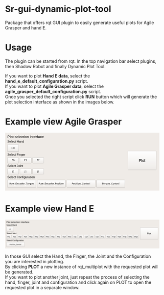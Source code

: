 # Sr-gui-dynamic-plot-tool

Package that offers rqt GUI plugin to easily generate useful plots for Agile Grasper and hand E.

# Usage

The plugin can be started from rqt. In the top navigation bar select plugins, then Shadow Robot and finally
Dynamic Plot Tool.

If you want to plot **Hand E data**, select the **hand_e_default_configuration.py** script.<br/>
If you want to plot **Agile Grasper data**, select the **agile_grasper_default_configuration.py** script.<br/>
Once you selected the right script click **RUN** button which will generate the plot selection interface
as shown in the images below.<br/>


# Example view Agile Grasper

![alt text](https://github.com/shadow-robot/sr-visualization/blob/F%23SRC-1485_implement_rqt_dyn_plots/sr_gui_dynamic_plot_tool/AgileGrasper_example.png)


# Example view Hand E

![alt text](https://github.com/shadow-robot/sr-visualization/blob/F%23SRC-1485_implement_rqt_dyn_plots/sr_gui_dynamic_plot_tool/HandE_example.png)

In those GUI select the Hand, the Finger, the Joint and the Configuration you are interested in plotting.<br/>
By clicking **PLOT** a new instance of rqt_multiplot with the requested plot will be generated.<br/>
If you want to plot another joint, just repeat the process of selecting the hand, finger, joint and configuration and click again on PLOT to open the requested plot in a separate window.
